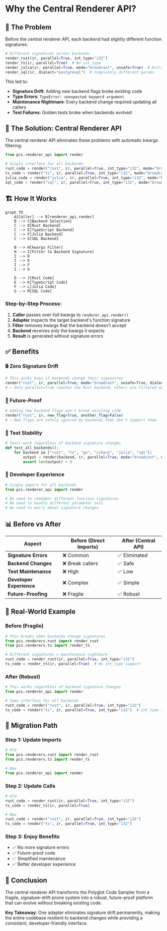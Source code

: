 # Why the Central Renderer API?

## 🎯 **The Problem**

Before the central renderer API, each backend had slightly different function signatures:

```python
# Different signatures across backends
render_rust(ir, parallel=True, int_type="i32")
render_ts(ir, parallel=True)  # No int_type
render_julia(ir, parallel=True, mode="broadcast", unsafe=True)  # Extra params
render_sql(ir, dialect="postgresql")  # Completely different params
```

This led to:
- **Signature Drift**: Adding new backend flags broke existing code
- **Type Errors**: `TypeError: unexpected keyword argument`
- **Maintenance Nightmare**: Every backend change required updating all callers
- **Test Failures**: Golden tests broke when backends evolved

## 🚀 **The Solution: Central Renderer API**

The central renderer API eliminates these problems with automatic kwargs filtering:

```python
from pcs.renderer_api import render

# Single interface for all backends
rust_code = render("rust", ir, parallel=True, int_type="i32", mode="broadcast", unsafe=True)
ts_code = render("ts", ir, parallel=True, int_type="i32", mode="broadcast", unsafe=True)
julia_code = render("julia", ir, parallel=True, int_type="i32", mode="broadcast", unsafe=True)
sql_code = render("sql", ir, parallel=True, int_type="i32", mode="broadcast", unsafe=True)
```

## 🏗️ **How It Works**

```mermaid
graph TD
    A[Caller] --> B[renderer_api.render]
    B --> C{Backend Selection}
    C --> D[Rust Backend]
    C --> E[TypeScript Backend]
    C --> F[Julia Backend]
    C --> G[SQL Backend]

    B --> H[kwargs Filter]
    H --> I[Filter to Backend Signature]
    I --> D
    I --> E
    I --> F
    I --> G

    D --> J[Rust Code]
    E --> K[TypeScript Code]
    F --> L[Julia Code]
    G --> M[SQL Code]
```

### **Step-by-Step Process:**

1. **Caller** passes over-full kwargs to `renderer_api.render()`
2. **Adapter** inspects the target backend's function signature
3. **Filter** removes kwargs that the backend doesn't accept
4. **Backend** receives only the kwargs it expects
5. **Result** is generated without signature errors

## ✅ **Benefits**

### **🔒 Zero Signature Drift**
```python
# This works even if backends change their signatures
render("rust", ir, parallel=True, mode="broadcast", unsafe=True, dialect="postgresql")
# ↑ Only parallel=True reaches the Rust backend, others are filtered out
```

### **🚀 Future-Proof**
```python
# Adding new backend flags won't break existing code
render("rust", ir, new_flag=True, another_flag=False)
# ↑ New flags are safely ignored by backends that don't support them
```

### **🧪 Test Stability**
```python
# Tests work regardless of backend signature changes
def test_all_backends():
    for backend in ["rust", "ts", "go", "csharp", "julia", "sql"]:
        output = render(backend, ir, parallel=True, mode="broadcast", unsafe=True)
        assert len(output) > 0
```

### **🔧 Developer Experience**
```python
# Single import for all backends
from pcs.renderer_api import render

# No need to remember different function signatures
# No need to handle different parameter sets
# No need to worry about signature changes
```

## 📊 **Before vs After**

| Aspect | Before (Direct Imports) | After (Central API) |
|--------|------------------------|-------------------|
| **Signature Errors** | ❌ Common | ✅ Eliminated |
| **Backend Changes** | ❌ Break callers | ✅ Safe |
| **Test Maintenance** | ❌ High | ✅ Low |
| **Developer Experience** | ❌ Complex | ✅ Simple |
| **Future-Proofing** | ❌ Fragile | ✅ Robust |

## 🎯 **Real-World Example**

### **Before (Fragile)**
```python
# This breaks when backends change signatures
from pcs.renderers.rust import render_rust
from pcs.renderers.ts import render_ts

# Different signatures = maintenance nightmare
rust_code = render_rust(ir, parallel=True, int_type="i32")
ts_code = render_ts(ir, parallel=True)  # No int_type support
```

### **After (Robust)**
```python
# This works regardless of backend signature changes
from pcs.renderer_api import render

# Same interface for all backends
rust_code = render("rust", ir, parallel=True, int_type="i32")
ts_code = render("ts", ir, parallel=True, int_type="i32")  # int_type safely ignored
```

## 🚀 **Migration Path**

### **Step 1: Update Imports**
```python
# Old
from pcs.renderers.rust import render_rust
from pcs.renderers.ts import render_ts

# New
from pcs.renderer_api import render
```

### **Step 2: Update Calls**
```python
# Old
rust_code = render_rust(ir, parallel=True, int_type="i32")
ts_code = render_ts(ir, parallel=True)

# New
rust_code = render("rust", ir, parallel=True, int_type="i32")
ts_code = render("ts", ir, parallel=True, int_type="i32")
```

### **Step 3: Enjoy Benefits**
- ✅ No more signature errors
- ✅ Future-proof code
- ✅ Simplified maintenance
- ✅ Better developer experience

## 🎉 **Conclusion**

The central renderer API transforms the Polyglot Code Sampler from a fragile, signature-drift-prone system into a robust, future-proof platform that can evolve without breaking existing code.

**Key Takeaway**: One adapter eliminates signature drift permanently, making the entire codebase resilient to backend changes while providing a consistent, developer-friendly interface.
